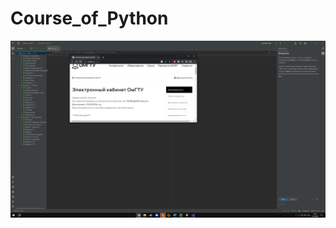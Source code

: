 # Course_of_Python
![Курс по питону](https://github.com/metroboominn/Course_of_Python/blob/main/StartOfPython.PNG)
